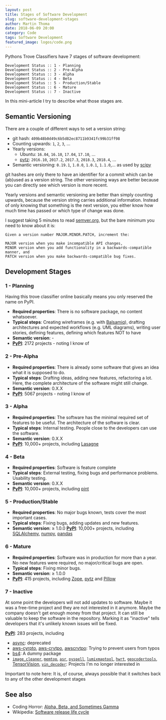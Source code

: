 ```yaml
---
layout: post
title: Stages of Software Development
slug: software-development-stages
author: Martin Thoma
date: 2018-06-09 20:00
category: Code
tags: Software Development
featured_image: logos/code.png
---
```

Pythons Trove Classifiers have 7 stages of software development:

```
Development Status :: 1 - Planning
Development Status :: 2 - Pre-Alpha
Development Status :: 3 - Alpha
Development Status :: 4 - Beta
Development Status :: 5 - Production/Stable
Development Status :: 6 - Mature
Development Status :: 7 - Inactive
```

In this mini-article I try to describe what those stages are.


## Semantic Versioning

There are a couple of different ways to set a version string:

* git hash: `409b48b0d49c6b5d82ec8711b9341fc99b31ff98`
* Counting upwards: `1`, `2`, `3`, ...
* Yearly versions:
    * Ubuntu: `16.04`, `16.10`, `17.04`, `17.10`, ...
    * [pytz](https://pypi.org/project/pytz/): `2016.10`, `2017.2`, `2017.3`, `2018.3`, `2018.4`, ...
* Semantic versioning: `0.19.1`, `1.0.0`, `1.0.1`, `1.1.0`,... as used by [scipy](https://github.com/scipy/scipy/releases)

git hashes are only there to have an identifier for a commit which can be
(ab)used as a version string. The other versioning ways are better because
you can directly see which version is more recent.

Yearly versions and semantic versioning are better than simply counting
upwards, because the version string carries additional information. Instead of
only knowing that something is the next version, you either know how much time
has passed or which type of change was done.

I suggest taking 5 minutes to read [semver.org](https://semver.org), but the
bare minimum you need to know about it is:

```
Given a version number MAJOR.MINOR.PATCH, increment the:

MAJOR version when you make incompatible API changes,
MINOR version when you add functionality in a backwards-compatible manner, and
PATCH version when you make backwards-compatible bug fixes.
```


## Development Stages

### 1 - Planning
Having this trove classifier online basically means you only reserved the name
on PyPI.

* **Required properties**: There is no software package, no content whatsoever.
* **Typical steps**: Creating wireframes (e.g. with [Balsamiq](https://balsamiq.com)),
  drafting architectures and expected workflows (e.g. UML diagrams), writing user
  stories, defining features, defining which features NOT to have
* **Semantic version**: -
* **[PyPI](https://pypi.org/search/?q=&o=&c=Development+Status+%3A%3A+1+-+Planning)**: 2172 projects - noting I know of


### 2 - Pre-Alpha
* **Required properties**: There is already some software that gives an idea what
  it is supposed to do.
* **Typical steps**: Drafting ideas, adding new features, refactoring a lot.
  Here, the complete architecture of the software might still change.
* **Semantic version**: 0.X.X
* **[PyPI](https://pypi.org/search/?q=&o=&c=Development+Status+%3A%3A+2+-+Pre-Alpha)**: 5067 projects - noting I know of


### 3 - Alpha
* **Required properties**: The software has the minimal required set of features
  to be useful. The architecture of the software is clear.
* **Typical steps**: Internal testing. People close to the developers can use
  the software.
* **Semantic version**: 0.X.X
* **[PyPI](https://pypi.org/search/?q=&o=&c=Development+Status+%3A%3A+3+-+Alpha)**: 10,000+ projects, including [Lasagne](https://pypi.org/project/Lasagne/)


### 4 - Beta
* **Required properties**: Software is feature complete
* **Typical steps**: External testing, fixing bugs and performance problems.
  Usability testing.
* **Semantic version**: 0.X.X
* **[PyPI](https://pypi.org/search/?q=&o=&c=Development+Status+%3A%3A+4+-+Beta)**: 10,000+ projects, including [pint](https://pypi.org/project/Pint/)


### 5 - Production/Stable
* **Required properties**: No major bugs known, tests cover the most important
  cases.
* **Typical steps**: Fixing bugs, adding updates and new features.
* **Semantic version**: ≥ 1.0.0
**[PyPI](https://pypi.org/search/?q=&o=&c=Development+Status+%3A%3A+5+-+Production%2FStable)**: 10,000+ projects, including [SQLAlchemy](https://pypi.org/project/SQLAlchemy/), [numpy](https://pypi.org/project/numpy/), [pandas](https://pypi.org/project/pandas/)


### 6 - Mature
* **Required properties**: Software was in production for more than a year. No
  new features were required, no major/critical bugs are open.
* **Typical steps**: Fixing minor bugs.
* **Semantic version**: ≥ 1.0.0
* **[PyPI](https://pypi.org/search/?c=Development+Status+%3A%3A+6+-+Mature)**: 415 projects, including [Zope](https://en.wikipedia.org/wiki/Zope), [pytz](https://pypi.org/project/pytz/) and [Pillow](https://pypi.org/project/Pillow/)


### 7 - Inactive
At some point the developers will not add updates to software. Maybe it was a
free-time project and they are not interested in it anymore. Maybe the company
doesn't get enough money from that project. It can still be valuable to keep
the software in the repository. Marking it as "inactive" tells developers that
it's unlikely known issues will be fixed.

**[PyPI](https://pypi.org/search/?q=&o=&c=Development+Status+%3A%3A+7+-+Inactive)**: 283 projects, including

* [async](https://pypi.org/project/async/): deprecated
* [aws-cyrpto](https://pypi.org/project/aws-cyrpto/), [aws-crytpo](https://pypi.org/project/aws-crytpo/), [awscrytpo](https://pypi.org/project/awscrytpo/): Trying to prevent users from typos
* [bs4](https://pypi.org/project/bs4/): A dummy package
* [`image_cleaner`](https://pypi.org/project/image_cleaner/), [`memtop`](https://pypi.org/project/memtop/), [`asr`](https://pypi.org/project/asr/), [`pyspell`](https://pypi.org/project/pyspell/), [`lumixmaptool`](https://pypi.org/project/lumixmaptool/), [`hwrt`](https://pypi.org/project/hwrt/), [`geocodertools`](https://pypi.org/project/geocodertools/), [TensorVision](https://github.com/TensorVision/TensorVision), [`vin_decoder`](): Projects I'm no longer interested in

Important to note here: It is, of course, always possible that it switches back
to any of the other development stages


## See also

* Coding Horror: [Alpha, Beta, and Sometimes Gamma](https://blog.codinghorror.com/alpha-beta-and-sometimes-gamma/)
* Wikipedia: [Software release life cycle](https://en.wikipedia.org/wiki/Software_release_life_cycle)
